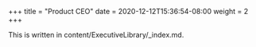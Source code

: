 +++
title = "Product CEO"
date = 2020-12-12T15:36:54-08:00
weight = 2
+++

This is written in content/ExecutiveLibrary/_index.md. 